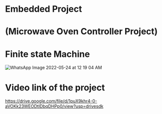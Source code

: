 # Embedded Project
(Microwave Oven Controller Project)
===============================================================




Finite state Machine
===============================================================
![WhatsApp Image 2022-05-24 at 12 19 04 AM](https://user-images.githubusercontent.com/105256683/170729970-9d2b9596-fb39-4c2b-8712-bd0cfd47faa6.jpeg)





Video link of the project
===============================================================
https://drive.google.com/file/d/1puX9khr4-0-aVOKk23WEODtIDbqDHPp0/view?usp=drivesdk
